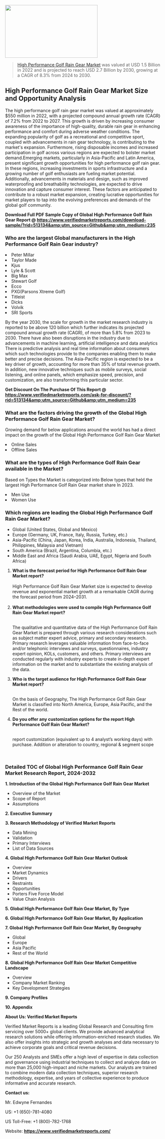<img src="https://ffe5etoiles.com/wp-content/uploads/2024/12/MST1-300x171.png" alt="" width="300" height="171" class="alignnone size-medium wp-image-20088" /><blockquote><p><p><a href="https://www.verifiedmarketreports.com/download-sample/?rid=513134&utm_source=Github&utm_medium=235" target="_blank">High Performance Golf Rain Gear Market</a> was valued at USD 1.5 Billion in 2022 and is projected to reach USD 2.7 Billion by 2030, growing at a CAGR of 8.3% from 2024 to 2030.</p></blockquote><p><h2>High Performance Golf Rain Gear Market Size and Opportunity Analysis</h2>The high performance golf rain gear market was valued at approximately $550 million in 2022, with a projected compound annual growth rate (CAGR) of 7.2% from 2022 to 2027. This growth is driven by increasing consumer awareness of the importance of high-quality, durable rain gear in enhancing performance and comfort during adverse weather conditions. The expanding popularity of golf as a recreational and competitive sport, coupled with advancements in rain gear technology, is contributing to the market's expansion. Furthermore, rising disposable incomes and increased participation in golf across various regions are expected to bolster market demand.Emerging markets, particularly in Asia-Pacific and Latin America, present significant growth opportunities for high performance golf rain gear. In these regions, increasing investments in sports infrastructure and a growing number of golf enthusiasts are fueling market potential. Additionally, advancements in materials and design, such as improved waterproofing and breathability technologies, are expected to drive innovation and capture consumer interest. These factors are anticipated to contribute to a robust market expansion, creating lucrative opportunities for market players to tap into the evolving preferences and demands of the global golf community.</p><p class=""><strong>Download Full PDF Sample Copy of Global High Performance Golf Rain Gear Report @ <a href="https://www.verifiedmarketreports.com/download-sample/?rid=513134&amp;utm_source=Github&amp;utm_medium=235" target="_blank">https://www.verifiedmarketreports.com/download-sample/?rid=513134&amp;utm_source=Github&amp;utm_medium=235</a></strong></p><h3 id="" class="">Who are the largest Global manufacturers in the High Performance Golf Rain Gear industry?</h3><p><li>Peter Millar</li><li> Taylor Made</li><li> Kjus</li><li> Lyle & Scott</li><li> Big Max</li><li> Stewart Golf</li><li> Ecco</li><li> PXG(Parsons Xtreme Golf)</li><li> Titleist</li><li> Dicks</li><li> Volvik</li><li> SRI Sports</li></p><div class=""><div class="" dir="" data-message-author-role="" data-message-id="" data-message-model-slug=""><div class=""><div class=""><div class=""><div class="" dir="" data-message-author-role="" data-message-id="" data-message-model-slug=""><div class=""><div class=""><p>By the year 2030, the scale for growth in the market research industry is reported to be above 120 billion which further indicates its projected compound annual growth rate (CAGR), of more than 5.8% from 2023 to 2030. There have also been disruptions in the industry due to advancements in machine learning, artificial intelligence and data analytics There is predictive analysis and real time information about consumers which such technologies provide to the companies enabling them to make better and precise decisions. The Asia-Pacific region is expected to be a key driver of growth, accounting for more than 35% of total revenue growth. In addition, new innovative techniques such as mobile surveys, social listening, and online panels, which emphasize speed, precision, and customization, are also transforming this particular sector.</p><p><strong>Get Discount On The Purchase Of This Report @&nbsp; <a href="https://www.verifiedmarketreports.com/ask-for-discount/?rid=513134&amp;utm_source=Github&amp;utm_medium=235" target="_blank">https://www.verifiedmarketreports.com/ask-for-discount/?rid=513134&amp;utm_source=Github&amp;utm_medium=235</a></strong></p></div></div></div></div></div></div></div></div><h3 id="" class="">What are the factors driving the growth of the Global High Performance Golf Rain Gear Market?</h3><p id="" class="">Growing demand for below applications around the world has had a direct impact on the growth of the Global High Performance Golf Rain Gear Market</p><p id="" class=""><li>Online Sales</li><li> Offline Sales</li></p><h3 id="" class="">What are the types of High Performance Golf Rain Gear available in the Market?</h3><p id="" class="">Based on Types the Market is categorized into Below types that held the largest High Performance Golf Rain Gear market share In 2023.</p><p id="" class=""><li>Men Use</li><li> Women Use</li></p><h3 id="" class="">Which regions are leading the Global High Performance Golf Rain Gear Market?</h3><ul><li>Global (United States, Global and Mexico)</li><li>Europe (Germany, UK, France, Italy, Russia, Turkey, etc.)</li><li>Asia-Pacific (China, Japan, Korea, India, Australia, Indonesia, Thailand, Philippines, Malaysia and Vietnam)</li><li>South America (Brazil, Argentina, Columbia, etc.)</li><li>Middle East and Africa (Saudi Arabia, UAE, Egypt, Nigeria and South Africa)</li></ul><p><ol><li><strong>What is the forecast period for High Performance Golf Rain Gear Market report?<br /></strong><br /><span data-sheets-root="1" data-sheets-value="{&quot;1&quot;:2,&quot;2&quot;:&quot;XXXX size is expected to develop revenue and exponential market growth at a remarkable CAGR during the forecast period from 2024&ndash;2030.&quot;}" data-sheets-userformat="{&quot;2&quot;:12674,&quot;4&quot;:{&quot;1&quot;:2,&quot;2&quot;:16776960},&quot;10&quot;:2,&quot;11&quot;:0,&quot;15&quot;:&quot;Arial&quot;,&quot;16&quot;:12}">High Performance Golf Rain Gear Market size is expected to develop revenue and exponential market growth at a remarkable CAGR during the forecast period from 2024&ndash;2031.</span><br /><br /></li><li><strong>What methodologies were used to compile High Performance Golf Rain Gear Market report?<br /><br /></strong><p>The qualitative and quantitative data of the&nbsp;High Performance Golf Rain Gear Market is prepared through various research considerations such as subject matter expert advice, primary and secondary research. Primary research leverages valuable information from face-to-face and/or telephonic interviews and surveys, questionnaires, industry expert opinion, KOLs, customers, and others. Primary interviews are conducted regularly with industry experts to create in-depth expert information on the market and to substantiate the existing analysis of the data.&nbsp;</p></li><li><strong>Who is the target audience for High Performance Golf Rain Gear Market report?<br /><br /></strong><p>On the basis of Geography, The&nbsp;High Performance Golf Rain Gear Market is classified into North America, Europe, Asia Pacific, and the Rest of the world.</p></li><li><strong>Do you offer any customization options for the report High Performance Golf Rain Gear Market?<br /><br /></strong><p>report customization (equivalent up to 4 analyst&rsquo;s working days) with purchase. Addition or alteration to country, regional &amp; segment scope</p><p>&nbsp;</p></li></ol></p><h3 id="" class="">Detailed TOC of Global High Performance Golf Rain Gear Market Research Report, 2024-2032</h3><p id="" class=""><strong>1. Introduction of the Global High Performance Golf Rain Gear Market</strong></p><ul><li>Overview of the Market</li><li>Scope of Report</li><li>Assumptions</li></ul><p id="" class=""><strong>2. Executive Summary</strong></p><p id="" class=""><strong>3. Research Methodology of&nbsp;Verified Market Reports</strong></p><ul><li>Data Mining</li><li>Validation</li><li>Primary Interviews</li><li>List of Data Sources</li></ul><p id="" class=""><strong>4. Global High Performance Golf Rain Gear Market Outlook</strong></p><ul><li>Overview</li><li>Market Dynamics</li><li>Drivers</li><li>Restraints</li><li>Opportunities</li><li>Porters Five Force Model</li><li>Value Chain Analysis</li></ul><p id="" class=""><strong>5. Global High Performance Golf Rain Gear Market, By&nbsp;Type</strong></p><p id="" class=""><strong>6. Global High Performance Golf Rain Gear Market, By Application</strong></p><p id="" class=""><strong>7. Global High Performance Golf Rain Gear Market, By Geography</strong></p><ul><li>Global</li><li>Europe</li><li>Asia Pacific</li><li>Rest of the World</li></ul><p id="" class=""><strong>8. Global High Performance Golf Rain Gear Market Competitive Landscape</strong></p><ul><li>Overview</li><li>Company Market Ranking</li><li>Key Development Strategies</li></ul><p id="" class=""><strong>9. Company Profiles</strong></p><p id="" class=""><strong>10. Appendix</strong></p><p id="" class=""><strong>About Us: Verified Market Reports</strong></p><p id="" class="">Verified Market Reports is a leading Global Research and Consulting firm servicing over 5000+ global clients. We provide advanced analytical research solutions while offering information-enriched research studies. We also offer insights into strategic and growth analyses and data necessary to achieve corporate goals and critical revenue decisions.</p><p id="" class="">Our 250 Analysts and SMEs offer a high level of expertise in data collection and governance using industrial techniques to collect and analyze data on more than 25,000 high-impact and niche markets. Our analysts are trained to combine modern data collection techniques, superior research methodology, expertise, and years of collective experience to produce informative and accurate research.</p><p id="" class=""><strong>Contact us:</strong></p><p id="" class="">Mr. Edwyne Fernandes</p><p id="" class="">US: +1 (650)-781-4080</p><p id="" class="">US Toll-Free: +1 (800)-782-1768</p><p id="" class="">Website: <a target="" data-test-app-aware-link=""><strong>https://www.verifiedmarketreports.com/</strong></a></p>
